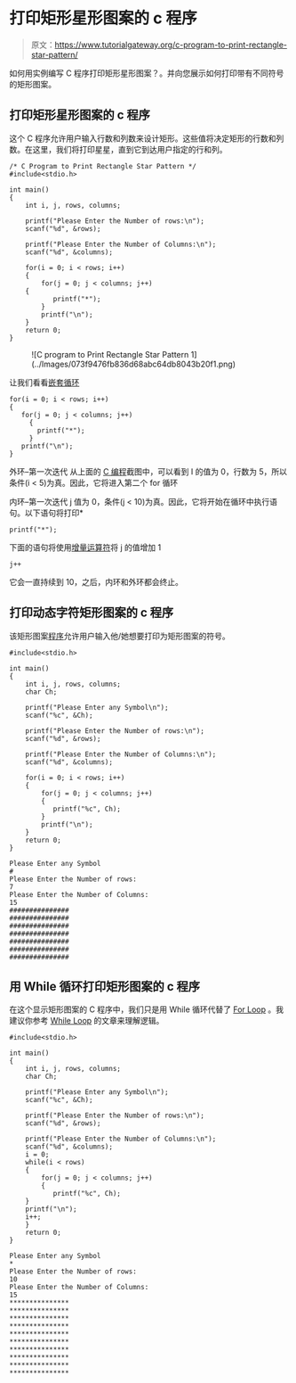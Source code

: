 # 打印矩形星形图案的 c 程序

> 原文：<https://www.tutorialgateway.org/c-program-to-print-rectangle-star-pattern/>

如何用实例编写 C 程序打印矩形星形图案？。并向您展示如何打印带有不同符号的矩形图案。

## 打印矩形星形图案的 c 程序

这个 C 程序允许用户输入行数和列数来设计矩形。这些值将决定矩形的行数和列数。在这里，我们将打印星星，直到它到达用户指定的行和列。

```
/* C Program to Print Rectangle Star Pattern */
#include<stdio.h>

int main()
{
    int i, j, rows, columns;

    printf("Please Enter the Number of rows:\n");
    scanf("%d", &rows);

    printf("Please Enter the Number of Columns:\n");
    scanf("%d", &columns);

    for(i = 0; i < rows; i++)
    {
        for(j = 0; j < columns; j++)
	{
           printf("*");
        }
        printf("\n");
    }
    return 0;
}
```

<figure class="wp-block-image">![C program to Print Rectangle Star Pattern 1](../Images/073f9476fb836d68abc64db8043b20f1.png)</figure>

让我们看看[嵌套循环](https://www.tutorialgateway.org/for-loop-in-c-programming/)

```
for(i = 0; i < rows; i++) 
{ 
   for(j = 0; j < columns; j++) 
     { 
       printf("*"); 
     } 
   printf("\n"); 
}
```

外环–第一次迭代
从上面的 [C 编程](https://www.tutorialgateway.org/c-programming/)截图中，可以看到 I 的值为 0，行数为 5，所以条件(i < 5)为真。因此，它将进入第二个 for 循环

内环–第一次迭代
j 值为 0，条件(j < 10)为真。因此，它将开始在循环中执行语句。以下语句将打印*

```
printf("*");
```

下面的语句将使用[增量运算符](https://www.tutorialgateway.org/increment-and-decrement-operators-in-c/)将 j 的值增加 1

```
j++
```

它会一直持续到 10，之后，内环和外环都会终止。

## 打印动态字符矩形图案的 c 程序

该矩形图案[程序](https://www.tutorialgateway.org/c-programming-examples/)允许用户输入他/她想要打印为矩形图案的符号。

```
#include<stdio.h>

int main()
{
    int i, j, rows, columns;
    char Ch;

    printf("Please Enter any Symbol\n");
    scanf("%c", &Ch);

    printf("Please Enter the Number of rows:\n");
    scanf("%d", &rows);

    printf("Please Enter the Number of Columns:\n");
    scanf("%d", &columns);

    for(i = 0; i < rows; i++)
    {
        for(j = 0; j < columns; j++)
        {
           printf("%c", Ch);
        }
        printf("\n");
    }
    return 0;
}
```

```
Please Enter any Symbol
#
Please Enter the Number of rows:
7
Please Enter the Number of Columns:
15
###############
###############
###############
###############
###############
###############
###############
```

## 用 While 循环打印矩形图案的 c 程序

在这个显示矩形图案的 C 程序中，我们只是用 While 循环代替了 [For Loop](https://www.tutorialgateway.org/for-loop-in-c-programming/) 。我建议你参考 [While Loop](https://www.tutorialgateway.org/while-loop-in-c/) 的文章来理解逻辑。

```
#include<stdio.h>

int main()
{
    int i, j, rows, columns;
    char Ch;

    printf("Please Enter any Symbol\n");
    scanf("%c", &Ch);

    printf("Please Enter the Number of rows:\n");
    scanf("%d", &rows);

    printf("Please Enter the Number of Columns:\n");
    scanf("%d", &columns);
    i = 0;
    while(i < rows)
    {
    	for(j = 0; j < columns; j++)
    	{
    	   printf("%c", Ch);
	}
	printf("\n");
	i++;
    }
    return 0;
}
```

```
Please Enter any Symbol
*
Please Enter the Number of rows:
10
Please Enter the Number of Columns:
15
***************
***************
***************
***************
***************
***************
***************
***************
***************
***************
```